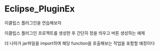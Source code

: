 # Eclipse_PluginEx
이클립스 플러그인을 연습해보자



이클립스 플러그인 프로젝트를 생성한 후 간단히 창을 띄우고 버튼 생성하는 예제

더 나아가 jar파일을 import하여 해당 function을 호출해보는 작업을 포함할 예정이다
